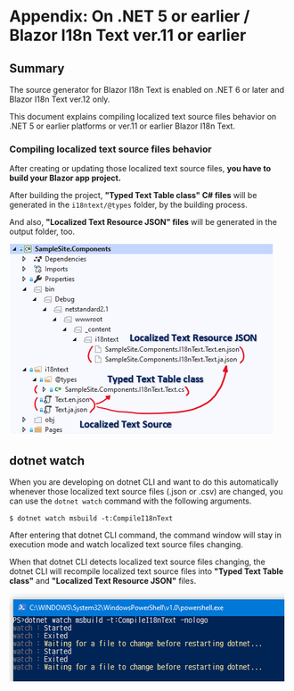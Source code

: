 # Appendix: On .NET 5 or earlier / Blazor I18n Text ver.11 or earlier

## Summary

The source generator for Blazor I18n Text is enabled on .NET 6 or later and Blazor I18n Text ver.12 only.

This document explains compiling localized text source files behavior on .NET 5 or earlier platforms or ver.11 or earlier Blazor I18n Text.

### Compiling localized text source files behavior

After creating or updating those localized text source files, **you have to build your Blazor app project.**

After building the project, **"Typed Text Table class" C# files** will be generated in the `i18ntext/@types` folder, by the building process.

And also, **"Localized Text Resource JSON" files** will be generated in the output folder, too.

![fig.2](https://raw.githubusercontent.com/jsakamoto/assets/m/i18n/fig2.png)

## dotnet watch

When you are developing on dotnet CLI and want to do this automatically whenever those localized text source files (.json or .csv) are changed, you can use the `dotnet watch` command with the following arguments.

```shell
$ dotnet watch msbuild -t:CompileI18nText
```

After entering that dotnet CLI command, the command window will stay in execution mode and watch localized text source files changing.

When that dotnet CLI detects localized text source files changing, the dotnet CLI will recompile localized text source files into **"Typed Text Table class"** and **"Localized Text Resource JSON"** files.

![fig.2-2](https://raw.githubusercontent.com/jsakamoto/assets/m/i18n/fig2b.png)

